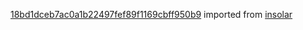 [18bd1dceb7ac0a1b22497fef89f1169cbff950b9](https://github.com/insolar/insolar/commit/18bd1dceb7ac0a1b22497fef89f1169cbff950b9) imported from [insolar](https://github.com/insolar/insolar)
